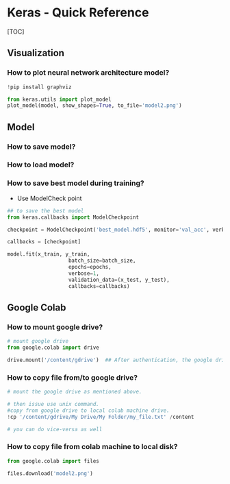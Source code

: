 # Keras - Quick Reference

[TOC]

## Visualization

### How to plot neural network architecture model?

```python
!pip install graphviz

from keras.utils import plot_model
plot_model(model, show_shapes=True, to_file='model2.png')
```



## Model

### How to save model?

### How to load model?



### How to save best model during training?

* Use ModelCheck point

``` python
## to save the best model 
from keras.callbacks import ModelCheckpoint

checkpoint = ModelCheckpoint('best_model.hdf5', monitor='val_acc', verbose=1, 		save_best_only=True)

callbacks = [checkpoint]

model.fit(x_train, y_train,
                    batch_size=batch_size,
                    epochs=epochs,
                    verbose=1,
                    validation_data=(x_test, y_test),
                    callbacks=callbacks)
```



## Google Colab

### How to mount google drive?

```python
# mount google drive
from google.colab import drive

drive.mount('/content/gdrive')  ## After authentication, the google drive will be mounted at the mentioned location.
```



### How to copy file from/to google drive?

```python
# mount the google drive as mentioned above.

# then issue use unix command.
#copy from google drive to local colab machine drive.
!cp '/content/gdrive/My Drive/My Folder/my_file.txt' /content

# you can do vice-versa as well
```



### How to copy file from colab machine to local disk?

```python
from google.colab import files

files.download('model2.png')
```



